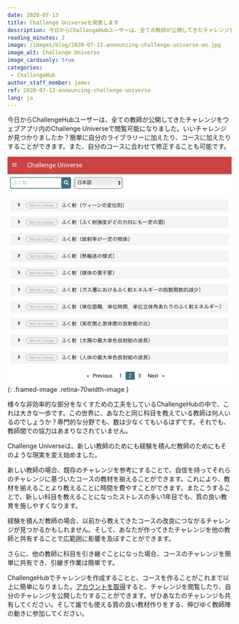 ```yaml
---
date: 2020-07-13
title: Challenge Universeを発表します
description: 今日からChallengeHubユーザーは、全ての教師が公開してきたチャレンジをChallenge Universeで閲覧可能になりました
reading_minutes: 2
image: /images/blog/2020-07-13-announcing-challenge-universe-en.jpg
image_alt: Challenge Universe
image_cardsonly: true
categories:
 - ChallengeHub
author_staff_member: james
ref: 2020-07-13-announcing-challenge-universe
lang: ja
---
```


今日からChallengeHubユーザーは、全ての教師が公開してきたチャレンジをウェブアプリ内のChallenge Universeで閲覧可能になりました。いいチャレンジが見つかりましたか？簡単に自分のライブラリーに加えたり、コースに加えたりすることができます。また、自分のコースに合わせて修正することも可能です。

![Challenge Universe](/images/blog/2020-07-13-announcing-challenge-universe-ja.jpg){: .framed-image .retina-70width-image }

様々な非効率的な部分をなくすための工夫をしているChallengeHubの中で、これは大きな一歩です。この世界に、あなたと同じ科目を教えている教師は何人いるのでしょうか？専門的な分野でも、数は少なくてもいるはずです。それでも、教師間での協力はあまりなされていません。

Challenge Universeは、新しい教師のためにも経験を積んだ教師のためにもそのような現実を変え始めました。

新しい教師の場合、既存のチャレンジを参考にすることで、自信を持ってそれらのチャレンジに基づいたコースの教材を揃えることができます。これにより、教材を揃えることより教えることに時間を費やすことができます。またこうすることで、新しい科目を教えることになったストレスの多い1年目でも、質の良い教育を施しやすくなります。

経験を積んだ教師の場合、以前から教えてきたコースの改良につながるチャレンジが見つかるかもしれません。そして、あなたが作ってきたチャレンジを他の教師と共有することで広範囲に影響を及ぼすことができます。

さらに、他の教師に科目を引き継ぐことになった場合、コースのチャレンジを簡単に共有でき、引継ぎ作業は簡単です。

ChallengeHubでチャレンジを作成することと、コースを作ることがこれまで以上に簡単になりました。[アカウントを取得]( /contact/ )すると、チャレンジを閲覧したり、自分のチャレンジを公開したりすることができます。ぜひあなたのチャレンジも共有してください。そして誰でも使える質の良い教材作りをする、伸びゆく教師陣の動きに参加してください。
